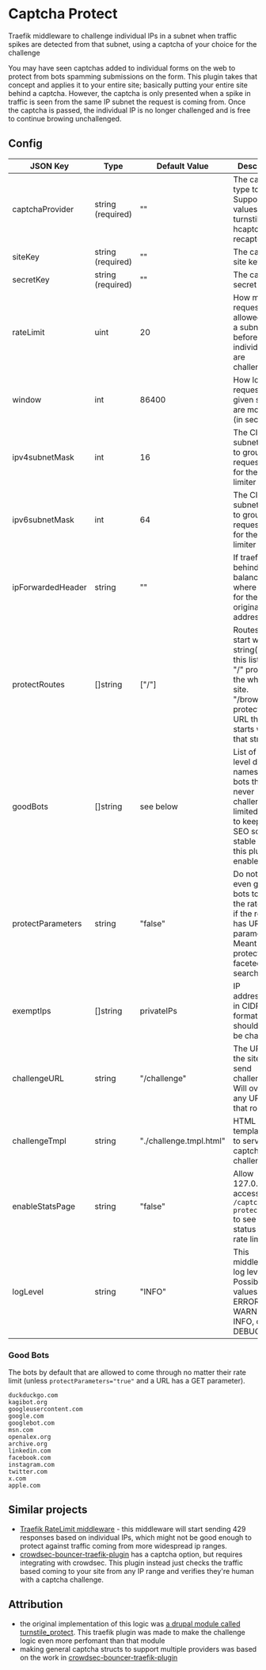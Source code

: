# Captcha Protect

Traefik middleware to challenge individual IPs in a subnet when traffic spikes are detected from that subnet, using a captcha of your choice for the challenge

You may have seen captchas added to individual forms on the web to protect from bots spamming submissions on the form. This plugin takes that concept and applies it to your entire site; basically putting your entire site behind a captcha. However, the captcha is only presented when a spike in traffic is seen from the same IP subnet the request is coming from. Once the captcha is passed, the individual IP is no longer challenged and is free to continue browing unchallenged.

## Config

| JSON Key            | Type              | Default Value           | Description                                                                                                                                             |
|---------------------|-------------------|-------------------------|---------------------------------------------------------------------------------------------------------------------------------------------------------|
| captchaProvider     | string (required) | ""                      | The captcha type to use. Supported values are turnstile, hcaptcha, and recaptcha.                                                                       |
| siteKey             | string (required) | ""                      | The captcha site key                                                                                                                                    |
| secretKey           | string (required) | ""                      | The captcha secret key                                                                                                                                  |
| rateLimit           | uint              | 20                      | How many requests are allowed from a subnet before individuals are challenged                                                                           |
| window              | int               | 86400                   | How long requests for a given subnet are monitored (in seconds)                                                                                         |
| ipv4subnetMask      | int               | 16                      | The CIDR subnet mask to group IPv4 requests into for the rate limiter                                                                                   |
| ipv6subnetMask      | int               | 64                      | The CIDR subnet mask to group IPv6 requests into for the rate limiter                                                                                   |
| ipForwardedHeader   | string            | ""                      | If traefik is behind a load balancer, where to look for the original client address                                                                     |
| protectRoutes       | []string          | ["/"]                   | Routes that start with the string(s) in this list. e.g. "/" protects the whole site. "/browse" protects any URL that starts with that string.           |
| goodBots            | []string          | see below               | List of second level domain names for bots that are never challened/rate limited. This it to keep your SEO score stable when this plugin is enabled     |
| protectParameters   | string            | "false"                 | Do not allow even good bots to pass the rate limiter if the request has URL parameters. Meant to help protect faceted search pages.                     |
| exemptIps           | []string          | privateIPs              | IP address(es) in CIDR format that should never be challenged                                                                                           |
| challengeURL        | string            | "/challenge"            | The URL on the site to send challenges to. Will override any URL at that route                                                                          |
| challengeTmpl       | string            | "./challenge.tmpl.html" | HTML go template file to serve the captcha challenge.                                                                                                   |
| enableStatsPage     | string            | "false"                 | Allow 127.0.0.1 to access `/captcha-protect/stats` to see the status of the rate limiter                                                                |
| logLevel            | string            | "INFO"                  | This middleware's log level. Possible values: ERROR, WARNING, INFO, or DEBUG                                                                            |


### Good Bots

The bots by default that are allowed to come through no matter their rate limit (unless `protectParameters="true"` and a URL has a GET parameter).

```
duckduckgo.com
kagibot.org
googleusercontent.com
google.com
googlebot.com
msn.com
openalex.org
archive.org
linkedin.com
facebook.com
instagram.com
twitter.com
x.com
apple.com
```

## Similar projects

- [Traefik RateLimit middleware](https://doc.traefik.io/traefik/middlewares/http/ratelimit/) - this middleware will start sending 429 responses based on individual IPs, which might not be good enough to protect against traffic coming from more widespread ip ranges.
- [crowdsec-bouncer-traefik-plugin](https://github.com/maxlerebourg/crowdsec-bouncer-traefik-plugin) has a captcha option, but requires integrating with crowdsec. This plugin instead just checks the traffic based coming to your site from any IP range and verifies they're human with a captcha challenge.

## Attribution

- the original implementation of this logic was [a drupal module called turnstile_protect](https://www.drupal.org/project/turnstile_protect). This traefik plugin was made to make the challenge logic even more perfomant than that module
- making general captcha structs to support multiple providers was based on the work in [crowdsec-bouncer-traefik-plugin](https://github.com/maxlerebourg/crowdsec-bouncer-traefik-plugin)
